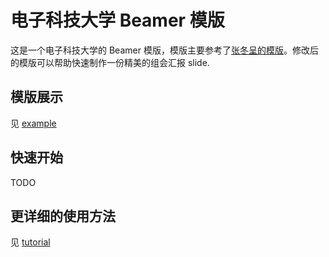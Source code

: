 # 电子科技大学 Beamer 模版

这是一个电子科技大学的 Beamer 模版，模版主要参考了[张冬呈的模版](https://www.overleaf.com/latex/templates/uestc-beamer-theme/ybqzdsgvrfdq)。修改后的模版可以帮助快速制作一份精美的组会汇报 slide.

## 模版展示

见 [example](main.pdf)

## 快速开始

TODO

## 更详细的使用方法

见 [tutorial](tutorial.md)